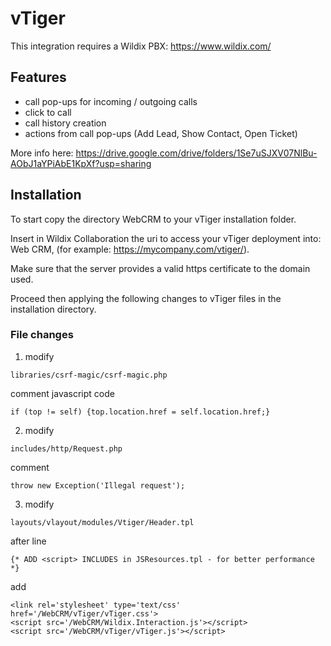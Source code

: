 # vTiger

This integration requires a Wildix PBX: https://www.wildix.com/

## Features

 * call pop-ups for incoming / outgoing calls
 * click to call
 * call history creation
 * actions from call pop-ups (Add Lead, Show Contact, Open Ticket)
 
 More info here: https://drive.google.com/drive/folders/1Se7uSJXV07NlBu-AObJ1aYPiAbE1KpXf?usp=sharing

## Installation

To start copy the directory WebCRM to your vTiger installation folder.

Insert in Wildix Collaboration the uri to access your vTiger deployment into: Web CRM, (for example: https://mycompany.com/vtiger/).

Make sure that the server provides a valid https certificate to the domain used.

Proceed then applying the following changes to vTiger files in the installation directory.


### File changes

1. modify

```
libraries/csrf-magic/csrf-magic.php
```


comment javascript code
```
if (top != self) {top.location.href = self.location.href;}
```

2. modify
```
includes/http/Request.php
```

comment
```
throw new Exception('Illegal request');
```

3. modify
```
layouts/vlayout/modules/Vtiger/Header.tpl
```
after line
```
{* ADD <script> INCLUDES in JSResources.tpl - for better performance *}
```
add

```
<link rel='stylesheet' type='text/css' href='/WebCRM/vTiger/vTiger.css'>
<script src='/WebCRM/Wildix.Interaction.js'></script>
<script src='/WebCRM/vTiger/vTiger.js'></script>
```

